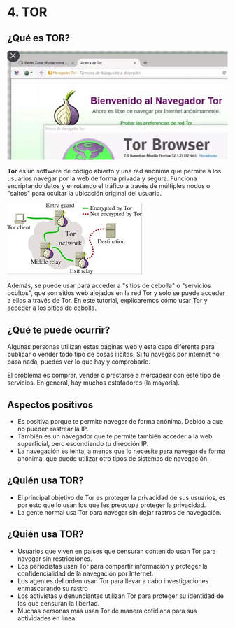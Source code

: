 # 4. TOR

## ¿Qué es TOR?

![](img/2022-11-06-23-09-43.png)

**Tor** es un software de código abierto y una red anónima que permite a los usuarios navegar por la web de forma privada y segura. Funciona encriptando datos y enrutando el tráfico a través de múltiples nodos o "saltos" para ocultar la ubicación original del usuario. 


![](img/2022-11-06-23-09-49.png)

Además, se puede usar para acceder a "sitios de cebolla" o "servicios ocultos", que son sitios web alojados en la red Tor y solo se puede acceder a ellos a través de Tor. En este tutorial, explicaremos cómo usar Tor y acceder a los sitios de cebolla.


## ¿Qué te puede ocurrir?

Algunas personas utilizan estas páginas web  y esta capa diferente para publicar o vender todo tipo de cosas ilícitas. Si tú navegas por internet no pasa nada, puedes ver lo que hay y comprobarlo.

El problema es comprar, vender o prestarse a mercadear con este tipo de servicios. En general, hay muchos estafadores (la mayoría).

## Aspectos positivos

- Es positiva porque te permite navegar de forma anónima. Debido a que no pueden rastrear la IP. 
- También es un navegador que te permite también acceder a la web superficial, pero escondiendo tu dirección IP.
- La navegación es lenta, a menos que lo necesite para navegar de forma anónima,  que puede utilizar otro tipos de sistemas de navegación.

## ¿Quién usa TOR?

- El principal objetivo de Tor es proteger la privacidad de sus usuarios, es por esto que lo usan los que les preocupa proteger la privacidad. 
- La gente normal usa Tor para navegar sin dejar rastros de navegación. 

## ¿Quién usa TOR?

- Usuarios que viven en países que censuran contenido usan Tor para navegar sin restricciones. 
- Los periodistas usan Tor para compartir información y proteger la confidencialidad de la navegación por Internet. 
- Los agentes del orden usan Tor para llevar a cabo investigaciones enmascarando su rastro
- Los activistas y denunciantes utilizan Tor para proteger su identidad de los que censuran la libertad. 
- Muchas personas más usan Tor de manera cotidiana para sus actividades en línea

